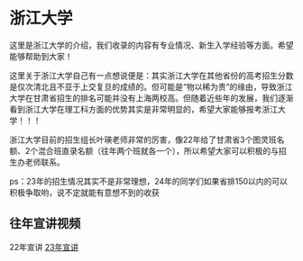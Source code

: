 # 浙江大学
这里是浙江大学的介绍，我们收录的内容有专业情况、新生入学经验等方面。希望能够帮助到大家！

这里关于浙江大学自己有一点想说便是：其实浙江大学在其他省份的高考招生分数是仅次清北且不亚于上交复旦的成绩的。但可能是“物以稀为贵”的缘由，导致浙江大学在甘肃省招生的排名可能并没有上海两校高。但随着近些年的发展，我们逐渐看到浙江大学在理工科方面的优势其实是非常明显的，希望大家能够报考浙江大学！！！

浙江大学目前的招生组长叶瑛老师非常的厉害，像22年给了甘肃省3个图灵班名额、2个混合班直录名额（往年两个班就各一个），所以希望大家可以积极的与招生办老师联系。

ps：23年的招生情况其实不是非常理想，24年的同学们如果省排150以内的可以积极争取哟，说不定就能有意想不到的收获

## 往年宣讲视频
22年宣讲
[23年宣讲](https://www.bilibili.com/video/BV1od4y1V79j/?spm_id_from=333.999.0.0)
